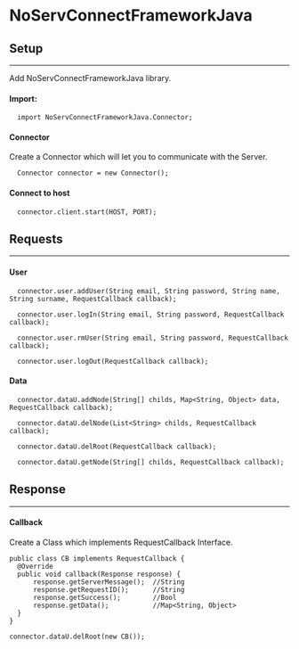 # **NoServConnectFrameworkJava**
## Setup
---
Add NoServConnectFrameworkJava library.

#### Import:
```
  import NoServConnectFrameworkJava.Connector;
```

#### Connector
Create a Connector which will let you to communicate with the Server.
```
  Connector connector = new Connector();
```

#### Connect to host
```
  connector.client.start(HOST, PORT);
```

## Requests
---
#### User
```
  connector.user.addUser(String email, String password, String name, String surname, RequestCallback callback);

  connector.user.logIn(String email, String password, RequestCallback callback);

  connector.user.rmUser(String email, String password, RequestCallback callback);

  connector.user.logOut(RequestCallback callback);
```

#### Data
```
  connector.dataU.addNode(String[] childs, Map<String, Object> data, RequestCallback callback);

  connector.dataU.delNode(List<String> childs, RequestCallback callback);

  connector.dataU.delRoot(RequestCallback callback);

  connector.dataU.getNode(String[] childs, RequestCallback callback);
```

## Response

---
#### Callback

Create a Class which implements RequestCallback Interface.
```
public class CB implements RequestCallback {
  @Override
  public void callback(Response response) {
      response.getServerMessage();  //String
      response.getRequestID();      //String
      response.getSuccess();        //Bool
      response.getData();           //Map<String, Object>
  }
}
```

```
connector.dataU.delRoot(new CB());
```
